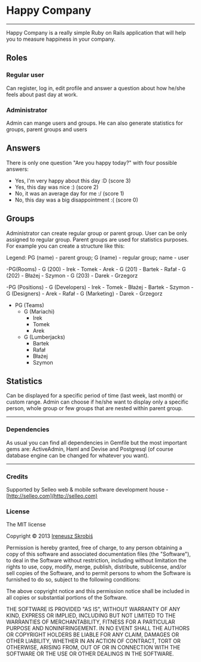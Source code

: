 # Happy Company

---

Happy Company is a really simple Ruby on Rails application that will help you to measure happiness in your company.

## Roles

### Regular user

Can register, log in, edit profile and answer a question about how he/she feels about past day at work.

### Administrator

Admin can mange users and groups. He can also generate statistics for groups, parent groups and users

## Answers

There is only one question "Are you happy today?" with four possible answers:
- Yes, I'm very happy about this day :D (score 3)
- Yes, this day was nice :) (score 2)
- No, it was an average day for me :/ (score 1)
- No, this day was a big disappointment :( (score 0)

## Groups

Administrator can create regular group or parent group. User can be only assigned to regular group. Parent groups are used for statistics purposes. For example you can create a structure like this:

Legend: PG (name) - parent group; G (name) - regular group; name - user

-PG(Rooms)
    - G (200)
        - Irek
        - Tomek
        - Arek
    - G (201)
        - Bartek
        - Rafał
    - G (202)
        - Błażej
        - Szymon
    - G (203)
        - Darek
        - Grzegorz

-PG (Positions)
    - G (Developers)
        - Irek
        - Tomek
        - Błażej
        - Bartek
        - Szymon
    - G (Designers)
        - Arek
        - Rafał
    - G (Marketing)
        - Darek
        - Grzegorz

- PG (Teams)
    - G (Mariachi)
        - Irek
        - Tomek
        - Arek
    - G (Lumberjacks)
        - Bartek
        - Rafał
        - Błażej
        - Szymon

## Statistics

Can be displayed for a specific period of time (last week, last month) or custom range. Admin can choose if he/she want to display only a specific person, whole group or few groups that are nested within parent group.

---

### Dependencies

As usual you can find all dependencies in Gemfile but the most important gems are: ActiveAdmin, Haml and Devise and Postgresql (of course database engine can be changed for whatever you want).

---

### Credits

Supported by Selleo web &amp; mobile software development house - [http://selleo.com](http://selleo.com)

### License

The MIT license

Copyright &copy; 2013 [Ireneusz Skrobiś](https://twitter.com/ireneuszskrobis)

Permission is hereby granted, free of charge, to any person obtaining a copy of this software and associated documentation files (the "Software"), to deal in the Software without restriction, including without limitation the rights to use, copy, modify, merge, publish, distribute, sublicense, and/or sell copies of the Software, and to permit persons to whom the Software is furnished to do so, subject to the following conditions:

The above copyright notice and this permission notice shall be included in all copies or substantial portions of the Software.

THE SOFTWARE IS PROVIDED "AS IS", WITHOUT WARRANTY OF ANY KIND, EXPRESS OR IMPLIED, INCLUDING BUT NOT LIMITED TO THE WARRANTIES OF MERCHANTABILITY, FITNESS FOR A PARTICULAR PURPOSE AND NONINFRINGEMENT. IN NO EVENT SHALL THE AUTHORS OR COPYRIGHT HOLDERS BE LIABLE FOR ANY CLAIM, DAMAGES OR OTHER LIABILITY, WHETHER IN AN ACTION OF CONTRACT, TORT OR OTHERWISE, ARISING FROM, OUT OF OR IN CONNECTION WITH THE SOFTWARE OR THE USE OR OTHER DEALINGS IN THE SOFTWARE.
